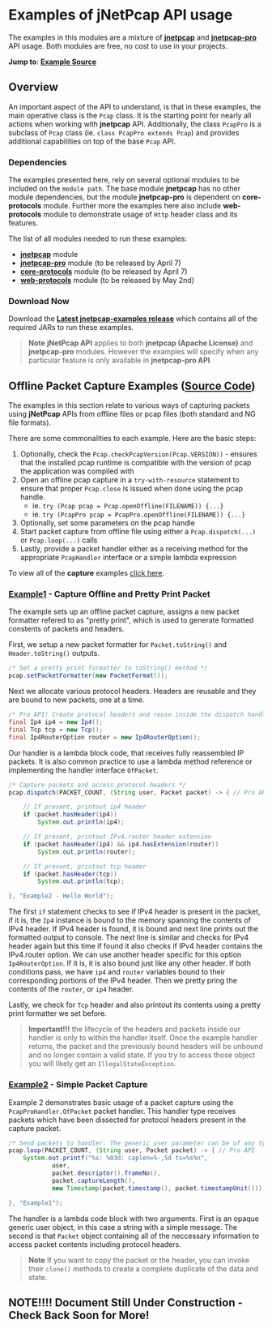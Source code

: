 # Examples of jNetPcap API usage
The examples in this modules are a mixture of [**jnetpcap**](https://github.com/slytechs-repos/jnetpcap) and [**jnetpcap-pro**](https://github.com/slytechs-repos/jnetpcap-pro) API usage. Both modules are free, no cost to use in your projects.

**Jump to**: [**Example Source**](https://github.com/slytechs-repos/jnetpcap-examples/tree/main/src/main/java/com/slytechs/jnet/jnetpcap/example/capture)

## Overview
An important aspect of the API to understand, is that in these examples, the main operative class is the `Pcap` class. It is the starting point for nearly all actions when working with **jnetpcap** API. Additionally, the class `PcapPro` is a subclass of `Pcap` class (ie. `class PcapPro extends Pcap`) and provides additional capabilities on top of the base `Pcap` API.

### Dependencies
The examples presented here, rely on several optional modules to be included on the `module path`. The base module **jnetpcap** has no other module dependencies, but the module **jnetpcap-pro** is dependent on **core-protocols** module. Further more the examples here also include **web-protocols** module to demonstrate usage of `Http` header class and its features.

The list of all modules needed to run these examples:
* [**jnetpcap**](https://github.com/slytechs-repos/jnetpcap) module
* [**jnetpcap-pro**](https://github.com/slytechs-repos/jnetpcap-pro) module (to be released by April 7)
* [**core-protocols**](https://github.com/slytechs-repos/core-protocols) module (to be released by April 7)
* [**web-protocols**](https://github.com/slytechs-repos/web-protocols) module (to be released by May 2nd)

### Download Now
Download the [**Latest jnetpcap-examples release**](https://github.com/slytechs-repos/jnetpcap-examples/releases/tag/v0.9-alpha.1) which contains all
of the required JARs to run these examples.

> **Note** **jNetPcap API** applies to both **jnetpcap (Apache License)** and **jnetpcap-pro** modules. However the examples will specify when any particular feature is only available in **jnetpcap-pro API**.

## Offline Packet Capture Examples ([Source Code](https://github.com/slytechs-repos/jnetpcap-examples/tree/main/src/main/java/com/slytechs/jnetpcap/examples))
The examples in this section relate to various ways of capturing packets using **jNetPcap** APIs from offline files or pcap files (both standard and NG file formats).

There are some commonalities to each example. Here are the basic steps:

1. Optionally, check the `Pcap.checkPcapVersion(Pcap.VERSION))` - ensures that the installed pcap runtime is compatible with the version of pcap the application was compiled with
2. Open an offline pcap capture in a `try-with-resource` statement to ensure that proper `Pcap.close` is issued when done using the pcap handle.
    - ie. `try (Pcap pcap = Pcap.openOffline(FILENAME)) {...}`
    - ie. `try (PcapPro pcap = PcapPro.openOffline(FILENAME)) {...}`
3. Optionally, set some parameters on the pcap handle
4. Start packet capture from offline file using either a `Pcap.dispatch(...)` or `Pcap.loop(...)` calls
5. Lastly, provide a packet handler either as a receiving method for the appropriate `PcapHandler` interface or a simple lambda expression

To view all of the **capture** examples [click here](https://github.com/slytechs-repos/jnetpcap-examples/tree/main/src/main/java/com/slytechs/jnet/jnetpcap/example/capture).


### [Example1](https://github.com/slytechs-repos/jnetpcap-examples/blob/main/src/main/java/com/slytechs/jnetpcap/examples/Example2_PacketDescriptorTimestamp.java) - Capture Offline and Pretty Print Packet
The example sets up an offline packet capture, assigns a new packet formatter refered to as "pretty print", which is used to generate formatted constents of packets and headers.

First, we setup a new packet formatter for ``Packet.toString()`` and ``Header.toString()`` outputs.
```java
/* Set a pretty print formatter to toString() method */
pcap.setPacketFormatter(new PacketFormat());
```
Next we allocate various protocol headers. Headers are reusable and they are bound to new packets, one at a time.
```java
/* Pro API! Create protocol headers and reuse inside the dispatch handler */
final Ip4 ip4 = new Ip4();
final Tcp tcp = new Tcp();
final Ip4RouterOption router = new Ip4RouterOption();
```

Our handler is a lambda block code, that receives fully reassembled IP packets. It is also common practice to use a lambda method reference or implementing the handler interface ``OfPacket``.
```java
/* Capture packets and access protocol headers */
pcap.dispatch(PACKET_COUNT, (String user, Packet packet) -> { // Pro API

	// If present, printout ip4 header
	if (packet.hasHeader(ip4))
		System.out.println(ip4);

	// If present, printout IPv4.router header extension
	if (packet.hasHeader(ip4) && ip4.hasExtension(router))
		System.out.println(router);

	// If present, printout tcp header
	if (packet.hasHeader(tcp))
		System.out.println(tcp);

}, "Example2 - Hello World");
```

The first `if` statement checks to see if IPv4 header is present in the packet, if it is, the `Ip4` instance is bound to the memory spanning the contents of IPv4 header. If IPv4 header is found, it is bound and next line prints out the formatted output to console.
The next line is similar and checks for IPv4 header again but this time if found it also checks if IPv4 header contains the IPv4.router option. We can use another header specific for this option `Ip4RouterOption`. If it is, it is also bound just like any other header. If both conditions pass, we have `ip4` and `router` variables bound to their corresponding portions of the IPv4 header. Then we pretty pring the contents of the `router`, or `ip4` header.

Lastly, we check for `Tcp` header and also printout its contents using a pretty print formatter we set before.
> **Important!!!** the lifecycle of the headers and packets inside our handler is only to within the handler itself. Once the example handler returns, the packet and the previously bound headers will be unbound and no longer contain a valid state. If you try to access those object you will likely get an `IllegalStateException`. 
> 
### [Example2](https://github.com/slytechs-repos/jnetpcap-examples/blob/main/src/main/java/com/slytechs/jnetpcap/examples/Example1_CapturePacketsAndPrintHeaders.java) - Simple Packet Capture 
Example 2 demonstrates basic usage of a packet capture using the `PcapProHandler.OfPacket` packet handler. This handler type receives packets which have been dissected for protocol headers present in the capture packet. 

```java
/* Send packets to handler. The generic user parameter can be of any type. */
pcap.loop(PACKET_COUNT, (String user, Packet packet) -> { // Pro API
	System.out.printf("%s: %03d: caplen=%-,5d ts=%s%n",
			user,
			packet.descriptor().frameNo(),
			packet.captureLength(),
			new Timestamp(packet.timestamp(), packet.timestampUnit()));

}, "Example1");
```
The handler is a lambda code block with two arguments. First is an opaque generic user object, in this case a string with a simple message. The second is that `Packet` object containing all of the neccessary information to access packet contents including protocol headers.

> **Note** If you want to copy the packet or the header, you can invoke their `clone()` methods to create a complete duplicate of the data and state.
## NOTE!!!! Document Still Under Construction - Check Back Soon for More!
